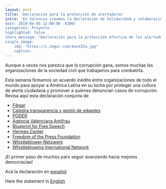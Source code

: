 ```yaml
---
layout: post
title: 'Declaración para la protección de alertadores'
intro: 'En Valencia creamos la Declaración de Solidaridad y colaboración entre Europa y América Latina ¡Revísala!
date: 2019-04-05 12:00:00 -0300)
categories: Proyecto
highlighted: false
share_message: "Declaración para la protección efectiva de los alertadores @ciudadaniai."
single_image:
  - img: "https://i.imgur.com/4uveZZa.jpg"
    caption: 
---
```

Aunque a veces nos parezca que la corrupción gana, somos muchas las organizaciones de la sociedad civil que trabajamos para combatirla.

Esta semana firmamos un acuerdo inédito entre organizaciones de todo el mundo para apoyar a América Latina en su lucha por proteger una cultura de alerta ciudadana y promover a quienes denuncian casos de corrupción. Revisa aquí esta declaración conjunta de 
* [Fibgar](http://www.fibgar.org/)
* [Catedra transparencia y gestió de edaedes](http://www.ctranspa.webs.upv.es/)
* [PODER](https://www.projectpoder.org/)
* [Agència Valenciana Antifrau](https://www.antifraucv.es/) 
* [Blueprint for Free Speech](https://blueprintforfreespeech.net/en/1577-2/)
* [Hermes Center](https://www.hermescenter.org/)
* [Freedom of the Press Foundation](https://freedom.press/)
* [Whistleblower-Netzwerk](https://www.whistleblower-net.de/)
* [Whistleblowing International Network](https://whistleblowingnetwork.org/)

¡El primer paso de muchos para seguir avanzando hacia mejores democracias! 

Acá la declaración en [español](https://drive.google.com/file/d/1_nxoDrK5Zfh9BrYG8gRikhOyLu_Ligjx/view?usp=sharing)

Here the statement in [English](https://drive.google.com/file/d/1MiqdIsDpWaLgXfeWdKxdjt5jhiO5MEP-/view?usp=sharing)

